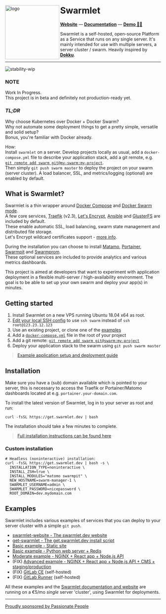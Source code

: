 <div>
  <img align="left" src="assets/logo.png" width="175" alt="logo" />
  <h1 align="left">Swarmlet</h1>
</div>

**[Website](https://swarmlet.dev)** — **[Documentation](https://swarmlet.dev/docs)** — **[Demo 🧞‍♂](https://vimeo.com/412918465)**

Swarmlet is a self-hosted, open-source Platform as a Service that runs on any single server. It's mainly intended for use with multiple servers, a server cluster / swarm. Heavily inspired by **[Dokku](http://dokku.viewdocs.io/dokku/)**.

---

![stability-wip](https://img.shields.io/badge/stability-work_in_progress-lightgrey.svg?style=flat-square)

### NOTE

Work In Progress.  
This project is in beta and definitely not production-ready yet.

### _TL;DR_

Why choose Kubernetes over Docker + Docker Swarm?  
Why not automate some deployment things to get a pretty simple, versatile and solid setup?  
Bonus, you're familiar with Docker already.

How:  
Install `swarmlet` on a server. Develop projects locally as usual, add a `docker-compose.yml` file to describe your application stack, add a git remote, e.g. [`git remote add swarm git@my-swarm:my-project`](https://swarmlet.dev/docs/getting-started/ssh-key-setup).  
Then simply `git push swarm master` to deploy the project on your swarm (server cluster). A load balancer, SSL, and metrics/logging (optional) are enabled by default.

## What is Swarmlet?

Swarmlet is a thin wrapper around [Docker Compose](https://docs.docker.com/compose/) and [Docker Swarm mode](https://docs.docker.com/engine/swarm/).  
A few core services, [Traefik](https://github.com/containous/traefik) (v2.3), [Let's Encrypt](https://letsencrypt.org), [Ansible](https://www.ansible.com/) and [GlusterFS](https://www.gluster.org/) are included by default.  
These enable automatic SSL, load balancing, swarm state management and distributed file storage.  
Let's Encrypt wildcard certificates support - [more info](https://doc.traefik.io/traefik/https/acme/#wildcard-domains).

During the installation you can choose to install [Matamo](https://matomo.org/), [Portainer](https://www.portainer.io/), [Swarmpit](https://swarmpit.io) and [Swarmprom](https://github.com/stefanprodan/swarmprom).  
These optional services are included to provide analytics and various metrics dashboards.

This project is aimed at developers that want to experiment with application deployment in a flexible multi-server / high-availability environment. The goal is to be able to set up your own swarm and deploy your app(s) in minutes.

## Getting started

1. Install Swarmlet on a new VPS running Ubuntu 18.04 x64 as root.
1. [Edit your local SSH config](https://swarmlet.dev/docs/getting-started/ssh-key-setup) to use `ssh swarm` instead of `ssh root@123.23.12.123`
1. Use an existing project, or clone one of the [examples](https://swarmlet.dev/docs/examples/static-site)
1. Add a [`docker-compose.yml`](https://swarmlet.dev/docs/getting-started/deploying-applications) file in the root of your project
1. Add a git remote: [`git remote add swarm git@swarm:my-project`](https://swarmlet.dev/docs/getting-started/ssh-key-setup)
1. Deploy your application stack to the swarm using `git push swarm master`

> [Example application setup and deployment guide](https://swarmlet.dev/docs/getting-started/deploying-applications#example-app-setup)

## Installation

Make sure you have a (sub) domain available which is pointed to your server, this is necessary to access the Traefik or Portainer/Matomo dashboards located at e.g. `portainer.your-domain.com`.

To install the latest version of Swarmlet, log in to your server as root and run:

```shell
curl -fsSL https://get.swarmlet.dev | bash
```

The installation should take a few minutes to complete.

> [Full installation instructions can be found here](https://swarmlet.dev/docs/getting-started/installation)

### Custom installation

```shell
# Headless (noninteractive) installation:
curl -fsSL https://get.swarmlet.dev | bash -s \
  INSTALLATION_TYPE=noninteractive \
  INSTALL_ZSH=true \
  INSTALL_MODULES="matomo swarmpit" \
  NEW_HOSTNAME=swarm-manager-1 \
  SWARMLET_USERNAME=admin \
  SWARMLET_PASSWORD=nicepassword \
  ROOT_DOMAIN=dev.mydomain.com
```

## Examples

Swarmlet includes various examples of services that you can deploy to your server cluster with a simple `git push`.

- [swarmlet-website - The swarmlet.dev website](https://github.com/swarmlet/swarmlet-website)
- [get-swarmlet - The get.swarmlet.dev install script](https://github.com/swarmlet/swarmlet/tree/master/examples)
- [Basic example - Static site](https://github.com/swarmlet/swarmlet/tree/master/examples)
- [Basic example - Python web server + Redis](https://github.com/swarmlet/swarmlet/tree/master/examples)
- [Moderate example - NGINX + React app + Node.js API](https://github.com/swarmlet/swarmlet/tree/master/examples)
- (FIX) [Advanced example - NGINX + React app + Node.js API + CMS + staging/production](https://github.com/swarmlet/swarmlet/tree/master/examples)
- (FIX) [GitLab CE](https://github.com/swarmlet/swarmlet/tree/master/examples) (self-hosted)
- (FIX) [GitLab Runner](https://github.com/swarmlet/swarmlet/tree/master/examples) (self-hosted)

All these examples and the [Swarmlet documentation and website](https://swarmlet.dev) are running on a €5/mo _single_ server 'cluster', using Swarmlet for deployments.

---

[Proudly sponsored by Passionate People](https://passionatepeople.io)
